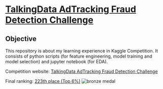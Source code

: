# [TalkingData AdTracking Fraud Detection Challenge](https://www.kaggle.com/c/talkingdata-adtracking-fraud-detection)

## Objective 
This repository is about my learning experience in Kaggle Competition. It consists of python scripts (for feature engineering, model training and model selection) and jupyter notebook (for EDA).

Competition website: [TalkingData AdTracking Fraud Detection Challenge](https://www.kaggle.com/c/talkingdata-adtracking-fraud-detection)

Final ranking: [223th place (Top 6%)](https://www.kaggle.com/shielaj/competitions)
![bronze medal](https://www.kaggle.com/static/images/medals/competitions/bronzel@2x.png)

